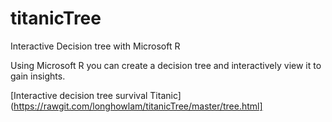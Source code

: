 # titanicTree
Interactive Decision tree with Microsoft R

Using Microsoft R you can create a decision tree and interactively view it to gain insights.

[Interactive decision tree survival Titanic](https://rawgit.com/longhowlam/titanicTree/master/tree.html] 
